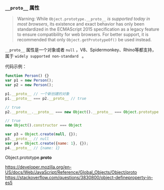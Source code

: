 ### `__proto__` 属性

>Warning: While `Object.prototype.__proto__` *is supported today in most browsers*, its existence and exact behavior has only been standardized in the ECMAScript 2015 specification as a legacy feature to ensure compatibility for web browsers. For better support, it is recommended that only `Object.getPrototypeOf()` be used instead.


`__proto__` 属性是一个对象或者 `null` ，V8、Spidermonkey、Rhino等都支持，属于 `widely supported non-standard ` 。

代码示例：
```js
function Person() {}
var p1 = new Person();
var p2 = new Person();

p1.__proto__ // 一个新创建的对象
p1.__proto__ === p2.__proto__ // true

// true
p2.__proto__.__proto__ === new Object().__proto__ === Object.prototype

// true
new Object().constructor === Object

var p3 = Object.create(null, {});
p3.__proto__ // null
var p4 = Object.create({name: 1}, {});
p4.__proto__ // {name: 1}
```


Object.prototype.__proto__


https://developer.mozilla.org/en-US/docs/Web/JavaScript/Reference/Global_Objects/Object/proto
https://stackoverflow.com/questions/3830800/object-defineproperty-in-es5

